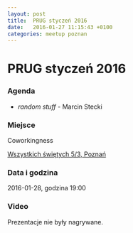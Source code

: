 ```yaml
---
layout: post
title:  PRUG styczeń 2016
date:   2016-01-27 11:15:43 +0100
categories: meetup poznan
---
```

# PRUG styczeń 2016

### Agenda

- _random stuff_ - Marcin Stecki

### Miejsce

Coworkingness

[Wszystkich świętych 5/3, Poznań](https://maps.google.com/?q=52.405757904052734,16.938034057617188)

### Data i godzina

2016-01-28, godzina 19:00

### Video

Prezentacje nie były nagrywane.
